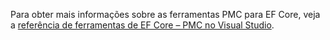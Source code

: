 Para obter mais informações sobre as ferramentas PMC para EF Core, veja a [referência de ferramentas de EF Core – PMC no Visual Studio](/ef/core/miscellaneous/cli/powershell).